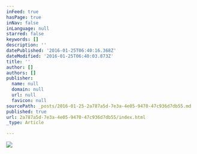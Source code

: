 ```yaml
---
inFeed: true
hasPage: true
inNav: false
inLanguage: null
starred: false
keywords: []
description: ''
datePublished: '2016-01-25T06:40:16.368Z'
dateModified: '2016-01-25T06:40:03.873Z'
title: ''
author: []
authors: []
publisher:
  name: null
  domain: null
  url: null
  favicon: null
sourcePath: _posts/2016-01-25-2a787a5d-7e3a-4e05-9470-47c936d7db55.md
published: true
url: 2a787a5d-7e3a-4e05-9470-47c936d7db55/index.html
_type: Article

---
```

![](https://the-grid-user-content.s3-us-west-2.amazonaws.com/583b7191-78fd-41ad-8833-53322f60ebf4.jpg)